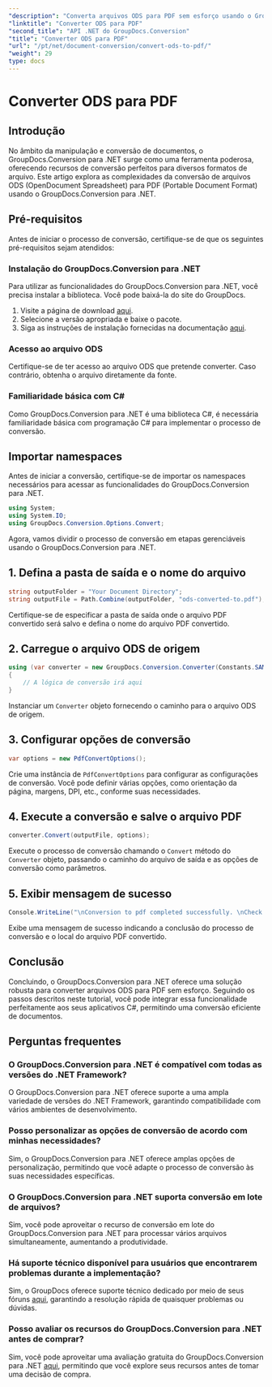 ```yaml
---
"description": "Converta arquivos ODS para PDF sem esforço usando o GroupDocs.Conversion para .NET. Tutorial completo com instruções passo a passo."
"linktitle": "Converter ODS para PDF"
"second_title": "API .NET do GroupDocs.Conversion"
"title": "Converter ODS para PDF"
"url": "/pt/net/document-conversion/convert-ods-to-pdf/"
"weight": 29
type: docs
---
```

# Converter ODS para PDF

## Introdução
No âmbito da manipulação e conversão de documentos, o GroupDocs.Conversion para .NET surge como uma ferramenta poderosa, oferecendo recursos de conversão perfeitos para diversos formatos de arquivo. Este artigo explora as complexidades da conversão de arquivos ODS (OpenDocument Spreadsheet) para PDF (Portable Document Format) usando o GroupDocs.Conversion para .NET. 
## Pré-requisitos
Antes de iniciar o processo de conversão, certifique-se de que os seguintes pré-requisitos sejam atendidos:
### Instalação do GroupDocs.Conversion para .NET
Para utilizar as funcionalidades do GroupDocs.Conversion para .NET, você precisa instalar a biblioteca. Você pode baixá-la do site do GroupDocs.
1. Visite a página de download [aqui](https://releases.groupdocs.com/conversion/net/).
2. Selecione a versão apropriada e baixe o pacote.
3. Siga as instruções de instalação fornecidas na documentação [aqui](https://tutorials.groupdocs.com/conversion/net/).
### Acesso ao arquivo ODS
Certifique-se de ter acesso ao arquivo ODS que pretende converter. Caso contrário, obtenha o arquivo diretamente da fonte.
### Familiaridade básica com C#
Como GroupDocs.Conversion para .NET é uma biblioteca C#, é necessária familiaridade básica com programação C# para implementar o processo de conversão.

## Importar namespaces
Antes de iniciar a conversão, certifique-se de importar os namespaces necessários para acessar as funcionalidades do GroupDocs.Conversion para .NET.

```csharp
using System;
using System.IO;
using GroupDocs.Conversion.Options.Convert;
```

Agora, vamos dividir o processo de conversão em etapas gerenciáveis usando o GroupDocs.Conversion para .NET.

## 1. Defina a pasta de saída e o nome do arquivo
```csharp
string outputFolder = "Your Document Directory";
string outputFile = Path.Combine(outputFolder, "ods-converted-to.pdf");
```
Certifique-se de especificar a pasta de saída onde o arquivo PDF convertido será salvo e defina o nome do arquivo PDF convertido.
## 2. Carregue o arquivo ODS de origem
```csharp
using (var converter = new GroupDocs.Conversion.Converter(Constants.SAMPLE_ODS))
{
    // A lógica de conversão irá aqui
}
```
Instanciar um `Converter` objeto fornecendo o caminho para o arquivo ODS de origem.
## 3. Configurar opções de conversão
```csharp
var options = new PdfConvertOptions();
```
Crie uma instância de `PdfConvertOptions` para configurar as configurações de conversão. Você pode definir várias opções, como orientação da página, margens, DPI, etc., conforme suas necessidades.
## 4. Execute a conversão e salve o arquivo PDF
```csharp
converter.Convert(outputFile, options);
```
Execute o processo de conversão chamando o `Convert` método do `Converter` objeto, passando o caminho do arquivo de saída e as opções de conversão como parâmetros.
## 5. Exibir mensagem de sucesso
```csharp
Console.WriteLine("\nConversion to pdf completed successfully. \nCheck output in {0}", outputFolder);
```
Exibe uma mensagem de sucesso indicando a conclusão do processo de conversão e o local do arquivo PDF convertido.

## Conclusão
Concluindo, o GroupDocs.Conversion para .NET oferece uma solução robusta para converter arquivos ODS para PDF sem esforço. Seguindo os passos descritos neste tutorial, você pode integrar essa funcionalidade perfeitamente aos seus aplicativos C#, permitindo uma conversão eficiente de documentos.
## Perguntas frequentes
### O GroupDocs.Conversion para .NET é compatível com todas as versões do .NET Framework?
O GroupDocs.Conversion para .NET oferece suporte a uma ampla variedade de versões do .NET Framework, garantindo compatibilidade com vários ambientes de desenvolvimento.
### Posso personalizar as opções de conversão de acordo com minhas necessidades?
Sim, o GroupDocs.Conversion para .NET oferece amplas opções de personalização, permitindo que você adapte o processo de conversão às suas necessidades específicas.
### O GroupDocs.Conversion para .NET suporta conversão em lote de arquivos?
Sim, você pode aproveitar o recurso de conversão em lote do GroupDocs.Conversion para .NET para processar vários arquivos simultaneamente, aumentando a produtividade.
### Há suporte técnico disponível para usuários que encontrarem problemas durante a implementação?
Sim, o GroupDocs oferece suporte técnico dedicado por meio de seus fóruns [aqui](https://forum.groupdocs.com/c/conversion/11), garantindo a resolução rápida de quaisquer problemas ou dúvidas.
### Posso avaliar os recursos do GroupDocs.Conversion para .NET antes de comprar?
Sim, você pode aproveitar uma avaliação gratuita do GroupDocs.Conversion para .NET [aqui](https://releases.groupdocs.com/), permitindo que você explore seus recursos antes de tomar uma decisão de compra.